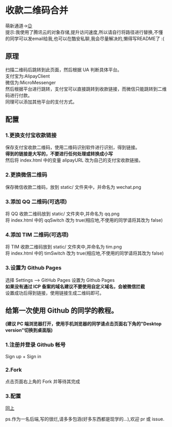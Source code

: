 # 收款二维码合并  
萌新通道->[😉](#给第一次使用-github-的同学的教程)   
提示:我使用了腾讯云的对象存储,提升访问速度,所以请自行将路径进行替换,不懂的同学可以发email给我,也可以在酷安私聊,我会尽量解决的,懒得写README了 :(
## 原理
扫描二维码后跳转到此页面，然后根据 UA 判断具体平台。  
支付宝为:AlipayClient  
微信为:MicroMessenger  
然后根据平台进行跳转，支付宝可以直接跳转到收款链接，而微信只能跳转到二维码进行付款。  
同理可以添加其他平台的支付方式。  
## 配置
### 1.更换支付宝收款链接  
保存支付宝收款二维码，使用二维码识别软件进行识别，得到链接。  
**得到的链接是大写的，不要进行任何处理或转换成小写**  
然后将 index.html 中的变量 alipayURL 改为自己的支付宝收款链接。
### 2.更换微信二维码
保存微信收款二维码，放到 static/ 文件夹中，并命名为 wechat.png  
### 3.添加 QQ 二维码(可选项)   
将 QQ 收款二维码放到 static/ 文件夹中,并命名为 qq.png   
将 index.html 中的 qqSwitch 改为 true(相应地,不使用的同学请将其改为 false)   
### 4.添加 TIM 二维码(可选项)   
将 TIM 收款二维码放到 static/ 文件夹中,并命名为 tim.png   
将 index.html 中的 timSwitch 改为 true(相应地,不使用的同学请将其改为 false)   
### 3.设置为 Github Pages
选择 Settings --> GitHub Pages 设置为 Github Pages  
**如果没有通过 ICP 备案的域名建议不要使用自定义域名，会被微信拦截**  
设置成功后得到链接，使用链接生成二维码即可。   

## 给第一次使用 Github 的同学的教程。
**(建议 PC 端浏览器打开，使用手机浏览器的同学请点击页面右下角的"Desktop version"切换到桌面版)**
### 1.注册并登录 Github 帐号
Sign up + Sign in
### 2.Fork
点击页面右上角的 Fork 并等待其完成
### 3.配置
[同上](#配置)   

ps.作为一名后端,写的很烂,请多多包涵(好多东西都是现学的...),欢迎 pr 或 issue.   
